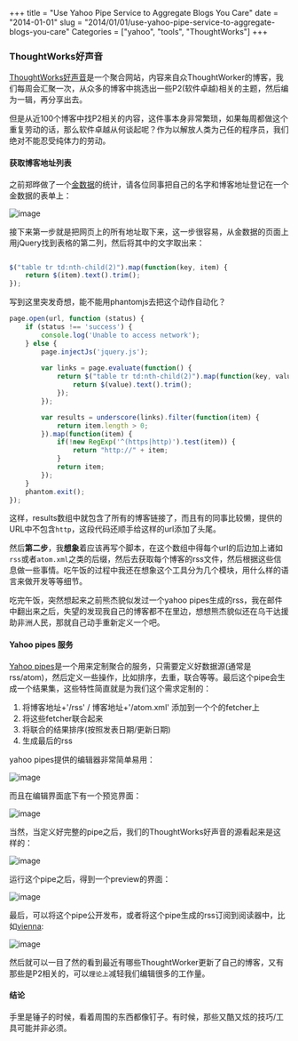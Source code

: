 +++
title = "Use Yahoo Pipe Service to Aggregate Blogs You Care"
date = "2014-01-01"
slug = "2014/01/01/use-yahoo-pipe-service-to-aggregate-blogs-you-care"
Categories = ["yahoo", "tools", "ThoughtWorks"]
+++

### ThoughtWorks好声音

[ThoughtWorks好声音](http://voice.thoughtworkers.org/)是一个聚合网站，内容来自众ThoughtWorker的博客，我们每周会汇聚一次，从众多的博客中挑选出一些P2(软件卓越)相关的主题，然后编为一辑，再分享出去。

但是从近100个博客中找P2相关的内容，这件事本身非常繁琐，如果每周都做这个重复劳动的话，那么软件卓越从何谈起呢？作为以解放人类为己任的程序员，我们绝对不能忍受纯体力的劳动。

#### 获取博客地址列表

之前郑晔做了一个[金数据](https://jinshuju.net/)的统计，请各位同事把自己的名字和博客地址登记在一个金数据的表单上：

![image](/images/2014/01/blog-colllecting.png)

接下来第一步就是把网页上的所有地址取下来，这一步很容易，从金数据的页面上用jQuery找到表格的第二列，然后将其中的文字取出来：

```js

$("table tr td:nth-child(2)").map(function(key, item) {
	return $(item).text().trim(); 
});

```

写到这里突发奇想，能不能用phantomjs去把这个动作自动化？

```js
page.open(url, function (status) {
    if (status !== 'success') {
        console.log('Unable to access network');
    } else {
        page.injectJs('jquery.js');
        
        var links = page.evaluate(function() {
            return $("table tr td:nth-child(2)").map(function(key, value) {
                return $(value).text().trim();
            });
        });

        var results = underscore(links).filter(function(item) {
            return item.length > 0; 
        }).map(function(item) {
            if(!new RegExp('^(https|http)').test(item)) {
                return "http://" + item;
            }
            return item;
        });
    }
    phantom.exit();
});

```

这样，results数组中就包含了所有的博客链接了，而且有的同事比较懒，提供的URL中不包含`http`，这段代码还顺手给这样的url添加了头尾。

然后**第二步**，我**想象**着应该再写个脚本，在这个数组中得每个url的后边加上诸如`rss`或者`atom.xml`之类的后缀，然后去获取每个博客的rss文件，然后根据这些信息做一些事情。吃午饭的过程中我还在想象这个工具分为几个模块，用什么样的语言来做开发等等细节。

吃完午饭，突然想起来之前熊杰貌似发过一个yahoo pipes生成的rss，我在邮件中翻出来之后，失望的发现我自己的博客都不在里边，想想熊杰貌似还在乌干达援助非洲人民，那就自己动手重新定义一个吧。

#### Yahoo pipes 服务

[Yahoo pipes](http://pipes.yahoo.com/pipes/)是一个用来定制聚合的服务，只需要定义好数据源(通常是rss/atom)，然后定义一些操作，比如排序，去重，联合等等。最后这个pipe会生成一个结果集，这些特性简直就是为我们这个需求定制的：

1.	将博客地址+'/rss' / 博客地址+'/atom.xml' 添加到一个个的fetcher上
2.	将这些fetcher联合起来
3.	将联合的结果排序(按照发表日期/更新日期)
4.	生成最后的rss

yahoo pipes提供的编辑器非常简单易用：

![image](/images/2014/01/single-pipe.png)

而且在编辑界面底下有一个预览界面：

![image](/images/2014/01/single-preview.png)

当然，当定义好完整的pipe之后，我们的ThoughtWorks好声音的源看起来是这样的：

![image](/images/2014/01/tvot-pipe-resized.png)

运行这个pipe之后，得到一个preview的界面：

![image](/images/2014/01/tvot-pipe-run-resized.png)

最后，可以将这个pipe公开发布，或者将这个pipe生成的rss订阅到阅读器中，比如[vienna](http://www.vienna-rss.org/):

![image](/images/2014/01/vienna-resized.png)

然后就可以一目了然的看到最近有哪些ThoughtWorker更新了自己的博客，又有那些是P2相关的，可以`理论上`减轻我们编辑很多的工作量。

#### 结论

手里是锤子的时候，看着周围的东西都像钉子。有时候，那些又酷又炫的技巧/工具可能并非必须。
